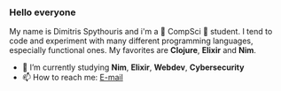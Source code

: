### Hello everyone
My name is Dimitris Spythouris and i'm a 🐛 CompSci 🐛 student. I tend to code and experiment with many different programming languages, especially functional ones.
My favorites are **Clojure**, **Elixir** and **Nim**.
 - 🌱 I’m currently studying **Nim**, **Elixir**, **Webdev**, **Cybersecurity**
- 📫 How to reach me: <a href="info@dimspith.com">E-mail</a>
